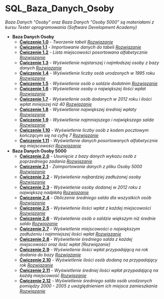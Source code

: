 # SQL_Baza_Danych_Osoby
_Baza Danych "Osoby" oraz Baza Danych "Osoby 5000" są materiałami z kursu Tester oprogramowania (Software Development Academy)_

* **Baza Danych Osoby**
  * **[Ćwiczenie 1.0](https://drive.google.com/file/d/1ZKg9u0ZVxvd9u4V7TJZnDVd29veKepdX/view?usp=sharing)**  _- Tworzenie tabeli_ _[Rozwiązanie](https://drive.google.com/file/d/1eMh32v-wkt0PyBftkOt0QzWPzSEd90ox/view?usp=sharing)_
  * **[Ćwiczenie 1.1](https://drive.google.com/file/d/1ygpXKQuQ62UHDpx0EBDAcg3bx6gIgC5J/view?usp=sharing)**  _- Importowanie danych do tabeli_ _[Rozwiązanie](https://drive.google.com/file/d/1uRguN7HkJ8oxQNIJ2Wlkw21rWLdXYDk0/view?usp=sharing)_
  * **[Ćwiczenie 1.2](https://drive.google.com/file/d/12dgzDq6ovG-Z7mLJYjMZCR5Zw-eUG-Bc/view?usp=sharing)**  _- Lista miejscowości posortowana alfabetycznie_ _[Rozwiązanie](https://drive.google.com/file/d/1ng5bCzbVzJf7Uv14njjYJYylXY-NsH7L/view?usp=sharing)_
  * **[Ćwiczenie 1.3](https://drive.google.com/file/d/1PwNoSedMabt1caQ6aivvXAr4do8snuBn/view?usp=sharing)**  _- Wyświetlenie najstarszej i najmłodszej osoby z bazy danych_ _[Rozwiązanie](https://drive.google.com/file/d/1ZuSWKgQbdm0jRyNAntk6cNbWZ5e6HmB1/view?usp=sharing)_
  * **[Ćwiczenie 1.4](https://drive.google.com/file/d/124eYBGaz3VCE1winU7-3SrsJ96Bopj3R/view?usp=sharing)**  _- Wyświetlenie liczby osób urodzonych w 1995 roku_ _[Rozwiązanie](https://drive.google.com/file/d/1AwfZq2BzSCQWLwDjngicfi8QjHERZlnp/view?usp=sharing)_
  * **[Ćwiczenie 1.5](https://drive.google.com/file/d/1c1pYRaI9r_QboHcgcLZ1xvJP3yktD9yl/view?usp=sharing)**  _- Wyświetlenie osób o saldzie dodatnim_ _[Rozwiązanie](https://drive.google.com/file/d/1W5BXNymCgb3cc80kU1puFBAzNoEISG3M/view?usp=sharing)_
  * **[Ćwiczenie 1.6](https://drive.google.com/file/d/1QC9HSS3u8RGZ6nsiO4F9oyS9vJl_-NDc/view?usp=sharing)**  _- Wyświetlenie osoby o największej ilości wpłat_ _[Rozwiązanie](https://drive.google.com/file/d/10eCMU9zy9iLh-EdSNUDKMbZ6nyYVF565/view?usp=sharing)_
  * **[Ćwiczenie 1.7](https://drive.google.com/file/d/1yjW3cdZfbi_ypCMfaYygpm3rfJn7e8Rx/view?usp=sharing)**  _- Wyświetlenie osób dodanych w 2012 roku i ilości wpłat mniejszej niż 40_ _[Rozwiązanie](https://drive.google.com/file/d/1s2anZBq7-H5vCTkkEshm7Ke686yJrHlG/view?usp=sharing)_
  * **[Ćwiczenie 1.8](https://drive.google.com/file/d/19FeTOZt_ep-8-ydC3fyfrB5P7rNhSlBS/view?usp=sharing)**  _- Wyświetlenie największej średniej wpłaty_ _[Rozwiązanie](https://drive.google.com/file/d/1a2VDOAmFmELjXAY9tEK5PNJdrdqsE90-/view?usp=sharing)_
  * **[Ćwiczenie 1.9](https://drive.google.com/file/d/1aFzjwkzQLI-favfYJmP9cfpe_j2_sBlh/view?usp=sharing)**  _- Wyświetlenie najmniejszego i największego salda_ _[Rozwiązanie](https://drive.google.com/file/d/1_7DMzLhJ8Wm4PJEz1BJ-u5EF_PboqeU2/view?usp=sharing)_
  * **[Ćwiczenie 1.10](https://drive.google.com/file/d/1FhG8TRVaHWA91i0IU6mR3V-eyUgMxGyb/view?usp=sharing)** _- Wyświetlenie liczby osób z kodem pocztowym kończącym się na cyfrę 7_  _[Rozwiązanie](https://drive.google.com/file/d/1fp5STDa75WgC0C8KDj53UTJ2EM41vFjx/view?usp=sharing)_
  * **[Ćwiczenie 1.11](https://drive.google.com/file/d/19OSqIwX4u2cdTV218YR03e3oow2YeMWE/view?usp=sharing)** _- Wyświetlenie danych posortowanych alfabetycznie wg miejscowości_ _[Rozwiązanie](https://drive.google.com/file/d/1i9sRX9flUA-XupIBhzt-xR_NV9njjsuG/view?usp=sharing)_
* **Baza Danych Osoby 5000**
  * **[Ćwiczenie 2.0](https://drive.google.com/file/d/1xZRa1ui1w2FtRWO8CRwyiIrxX50djLfb/view?usp=sharing)** _- Usunięcie z bazy danych wykazu osób z poprzedniego zadania_ _[Rozwiązanie](https://drive.google.com/file/d/1JkG7ynaRcK2p6sHtaMI3d7UQoOonNG0I/view?usp=sharing)_
  * **[Ćwiczenie 2.1](https://drive.google.com/file/d/1YdRNkrfdNU0awiA4_Pow_GsqaCc2JpMQ/view?usp=sharing)** _- Zaimportowanie danych z pliku Osoby 5000_ _[Rozwiązanie](https://drive.google.com/file/d/1w5ffS7XXx4hFxi6ph_0pMzdbXTTS9K7d/view?usp=sharing)_
  * **[Ćwiczenie 2.2](https://drive.google.com/file/d/1LuW-8faaGtNUwhXCPk4RAeIcbv0phBM5/view?usp=sharing)** _- Wyświetlenie najbardziej zadłużonej osoby_ _[Rozwiązanie](https://drive.google.com/file/d/18t8zJ-WFTjbMQTDUNiH1LXJ3vePu7gDP/view?usp=sharing)_
  * **[Ćwiczenie 2.3](https://drive.google.com/file/d/1i3TWRFE2oGY9Sx1ApbFjabGz8BDB8f9f/view?usp=sharing)** _- Wyświetlenie osoby dodanej w 2012 roku z największą nadpłatą_ _[Rozwiązanie](https://drive.google.com/file/d/1mp8fjtRf294VscYBF4xtFO1HTwbq1DHG/view?usp=sharing)_
  * **[Ćwiczenie 2.4](https://drive.google.com/file/d/1Nm1-WEbavCKChgbRBmq7lCmOwA7LA6vw/view?usp=sharing)** _- Obliczenie średniego salda dla wszystkich osób_ _[Rozwiązanie](https://drive.google.com/file/d/1n5vneDoOFfYQpcJW2HQ4zJIut0yt72Mq/view?usp=sharing)_
  * **[Ćwiczenie 2.5]()** _- Wyświetlenie ilości wpłat z każdej miejscowości_ _[Rozwiązanie]()_
  * **[Ćwiczenie 2.6]()** _- Wyświetlenie osób o saldzie większym niż średnie saldo_ _[Rozwiązanie]()_
  * **[Ćwiczenie 2.7]()** _- Wyświetlenie miejscowości o największym zadłużeniu i najmniejszej ilości wpłat_ _[Rozwiązanie]()_
  * **[Ćwiczenie 2.8]()** _- Wyświetlenie średniego salda z każdej miejscowości oraz ilość wpłat_ _[Rozwiązanie]_
  * **[Ćwiczenie 2.9]()** _- Wyświetlenie ilości wpłat przypadającą na rok dodania do bazy_ _[Rozwiązanie]()_
  * **[Ćwiczenie 2.10]()** _- Wyświetlenie ilości osób dodaną na przypadający rok_ _[Rozwiązanie]()_
  * **[Ćwiczenie 2.11]()** _- Wyświetlenie średniej ilości wpłat przypadającą na każdą miejscowość_ _[Rozwiązanie]()_
  * **[Ćwiczenie 2.12]()** _- Wyświetlenie średniego salda osób urodzonych pomiędzy 2000 - 2005 z uwzględnieniem ich miejsca zamieszkania_ _[Rozwiązanie]()_
